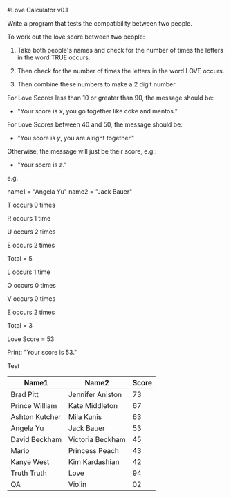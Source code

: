 #Love Calculator v0.1

Write a program that tests the compatibility between two people.

To work out the love score between two people:

1. Take both people's names and check for the number of times the letters in the word TRUE occurs.

2. Then check for the number of times the letters in the word LOVE occurs.

3. Then combine these numbers to make a 2 digit number.

For Love Scores less than 10 or greater than 90, the message should be:

- "Your score is *x*, you go together like coke and mentos."

For Love Scores between 40 and 50, the message should be:

- "You score is *y*, you are alright together."

Otherwise, the message will just be their score, e.g.:

- "Your socre is *z*."

e.g.

name1 = "Angela Yu"
name2 = "Jack Bauer"

T occurs 0 times

R occurs 1 time

U occurs 2 times

E occurs 2 times

Total = 5

L occurs 1 time

O occurs 0 times

V occurs 0 times

E occurs 2 times

Total = 3

Love Score = 53

Print: "Your score is 53."

Test

| Name1 | Name2 | Score |
| ------------- | ------------- | --- |
| Brad Pitt		| Jennifer Aniston	| 73 |
| Prince William	| Kate Middleton	| 67 |
| Ashton Kutcher	| Mila Kunis		| 63 |
| Angela Yu		| Jack Bauer		| 53 |
| David Beckham		| Victoria Beckham	| 45 |
| Mario			| Princess Peach	| 43 |
| Kanye West		| Kim Kardashian	| 42 |
| Truth Truth		| Love			| 94 |
| QA			| Violin		| 02 |

